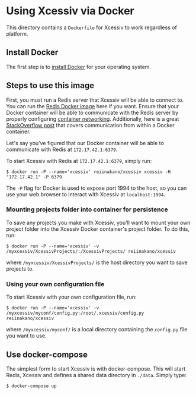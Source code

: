 # Using Xcessiv via Docker

This directory contains a `Dockerfile` for Xcessiv to work regardless of platform.

## Install Docker

The first step is to [install Docker](https://docs.docker.com/installation/) for your operating system.

## Steps to use this image

First, you must run a Redis server that Xcessiv will be able to connect to. You can run the [Redis Docker image](https://hub.docker.com/_/redis/) here if you want. Ensure that your Docker container will be able to communicate with the Redis server by properly configuring [container networking](https://docs.docker.com/engine/userguide/networking/). Additionally, here is a great [StackOverflow post](https://stackoverflow.com/questions/24319662/from-inside-of-a-docker-container-how-do-i-connect-to-the-localhost-of-the-mach) that covers communication from within a Docker container.

Let's say you've figured that our Docker container will be able to communicate with Redis at `172.17.42.1:6379`.

To start Xcessiv with Redis at `172.17.42.1:6379`, simply run:

`$ docker run -P --name='xcessiv' reiinakano/xcessiv xcessiv -H "172.17.42.1" -P 6379`

The `-P` flag for Docker is used to expose port 1994 to the host, so you can use your web browser to interact with Xcessiv at `localhost:1994`.

### Mounting projects folder into container for persistence

To save any projects you make with Xcessiv, you'll want to mount your own project folder into the Xcessiv Docker container's project folder. To do this, run:

`$ docker run -P --name='xcessiv' -v /myxcessiv/XcessivProjects/:/XcessivProjects/ reiinakano/xcessiv`

where `/myxcessiv/XcessivProjects/` is the host directory you want to save projects to.

### Using your own configuration file

To start Xcessiv with your own configuration file, run:

`$ docker run -P --name='xcessiv' -v /myxcessiv/myconf/config.py:/root/.xcessiv/config.py reiinakano/xcessiv`

where `/myxcessiv/myconf/` is a local directory containing the `config.py` file you want to use.

## Use docker-compose

The simplest form to start Xcessiv is with docker-compose. This will start Redis, Xcessiv and defines a shared data directory in `./data`. Simply type:

`$ docker-compose up`

